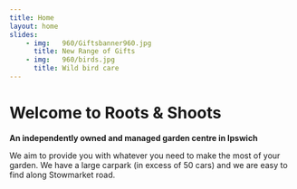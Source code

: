 ```yaml
---
title: Home
layout: home
slides:
    - img:   960/Giftsbanner960.jpg
      title: New Range of Gifts
    - img:   960/birds.jpg
      title: Wild bird care
---
```


# Welcome to Roots &amp; Shoots

__An independently owned and managed garden centre in Ipswich__

We aim to provide you with whatever you need to make the most of your garden. We have a large carpark (in excess of 50 cars) and we are easy to find along Stowmarket road.
